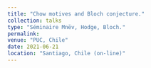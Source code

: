 ```yaml
---
title: "Chow motives and Bloch conjecture."
collection: talks
type: "Séminaire Mnëv, Hodge, Bloch."
permalink: 
venue: "PUC, Chile"
date: 2021-06-21
location: "Santiago, Chile (on-line)"
---
```


